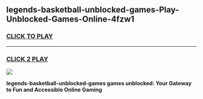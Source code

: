 
## legends-basketball-unblocked-games-Play-Unblocked-Games-Online-4fzw1
<h3>
<a href="https://premium76.site?title=legends-basketball-unblocked-games&ref=25A">CLICK TO PLAY</a></h3>
<hr>

<h3>
<a href="https://premium76.site?title=legends-basketball-unblocked-games&ref=25A">CLICK 2 PLAY</a>
  
</h3>

<a href="https://premium76.site?title=legends-basketball-unblocked-games&ref=25A"><img src="https://clearcache.store/games.png"></a>


**legends-basketball-unblocked-games games unblocked: Your Gateway to Fun and Accessible Online Gaming**
